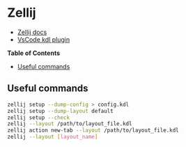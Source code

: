 # Zellij

- [Zellij docs](https://zellij.dev/documentation/introduction)
- [VsCode kdl plugin](https://github.com/kdl-org/vscode-kdl)

<!-- START doctoc generated TOC please keep comment here to allow auto update -->
<!-- DON'T EDIT THIS SECTION, INSTEAD RE-RUN doctoc TO UPDATE -->
**Table of Contents**

- [Useful commands](#useful-commands)

<!-- END doctoc generated TOC please keep comment here to allow auto update -->

## Useful commands

```sh
zellij setup --dump-config > config.kdl
zellij setup --dump-layout default
zellij setup --check
zellij --layout /path/to/layout_file.kdl
zellij action new-tab --layout /path/to/layout_file.kdl
zellij --layout [layout_name]
```
